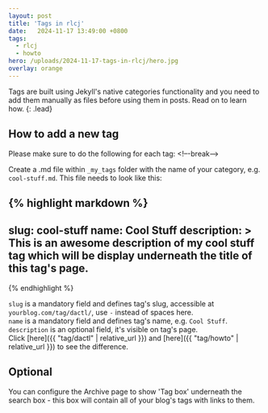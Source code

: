 ```yaml
---
layout: post
title: 'Tags in rlcj'
date:   2024-11-17 13:49:00 +0800
tags:
  - rlcj
  - howto
hero: /uploads/2024-11-17-tags-in-rlcj/hero.jpg
overlay: orange
---
```


Tags are built using Jekyll's native categories functionality and you need to add them manually as files before using them in posts. Read on to learn how.
{: .lead}

## How to add a new tag
Please make sure to do the following for each tag:
<!–-break-–>

Create a .md file within `_my_tags` folder with the name of your category, e.g. `cool-stuff.md`. This file needs to look like this:

{% highlight markdown %}
---
slug: cool-stuff
name: Cool Stuff
description: >
             This is an awesome description of my cool stuff tag which will be display underneath the title of this tag's page.
---
{% endhighlight %}

`slug` is a mandatory field and defines tag's slug, accessible at `yourblog.com/tag/dactl/`, use `-` instead of spaces here.  
`name` is a mandatory field and defines tag's name, e.g. `Cool Stuff`.  
`description` is an optional field, it's visible on tag's page.  
Click [here]({{ "tag/dactl" | relative_url }}) and [here]({{ "tag/howto" | relative_url }}) to see the difference.

## Optional
You can configure the Archive page to show 'Tag box' underneath the search box - this box will contain all of your blog's tags with links to them.